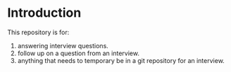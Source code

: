 # Introduction
This repository is for:
1) answering interview questions.
2) follow up on a question from an interview.   
3) anything that needs to temporary be in a git repository for an interview. 
